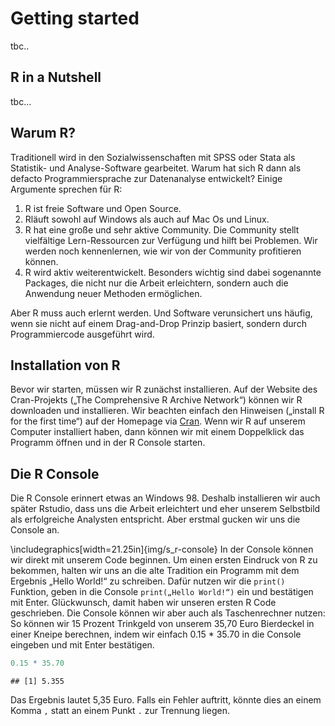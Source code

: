 # Getting started
tbc..




## R in a Nutshell

tbc...

## Warum R?

Traditionell wird in den Sozialwissenschaften mit SPSS oder Stata als Statistik- und Analyse-Software gearbeitet. Warum hat sich R dann als defacto Programmiersprache zur Datenanalyse entwickelt? Einige Argumente sprechen für R:

1. R ist freie Software und Open Source. 
2. Rläuft sowohl auf Windows als auch auf Mac Os und Linux.
3. R hat eine große und sehr aktive Community. Die Community stellt vielfältige Lern-Ressourcen zur Verfügung und hilft bei Problemen. Wir werden noch kennenlernen, wie wir von der Community profitieren können.
4. R wird aktiv weiterentwickelt. Besonders wichtig sind dabei sogenannte Packages, die nicht nur die Arbeit erleichtern, sondern auch die Anwendung neuer Methoden ermöglichen.

Aber R muss auch erlernt werden. Und Software verunsichert uns häufig, wenn sie nicht auf einem Drag-and-Drop Prinzip basiert, sondern durch Programmiercode ausgeführt wird.

## Installation von R 

Bevor wir starten, müssen wir R zunächst installieren. Auf der Website des Cran-Projekts („The Comprehensive R Archive Network“) können wir R downloaden und installieren. Wir beachten einfach den Hinweisen („install R for the first time“) auf der Homepage via [Cran](https://cran.r-project.org/). Wenn wir R auf unserem Computer installiert haben, dann können wir mit einem Doppelklick das Programm öffnen und in der R Console starten. 

## Die R Console

Die R Console erinnert etwas an Windows 98. Deshalb installieren wir auch später Rstudio, dass uns die Arbeit erleichtert und eher unserem Selbstbild als erfolgreiche Analysten entspricht. Aber erstmal gucken wir uns die Console an.

\includegraphics[width=21.25in]{img/s_r-console} 
In der Console können wir direkt mit unserem Code beginnen. Um einen ersten Eindruck von R zu bekommen, halten wir uns an die alte Tradition ein Programm mit dem Ergebnis „Hello World!“ zu schreiben. Dafür nutzen wir die `print()` Funktion, geben in die Console `print(„Hello World!“)` ein und bestätigen mit Enter. 
Glückwunsch, damit haben wir unseren ersten R Code geschrieben. Die Console können wir aber auch als Taschenrechner nutzen: So können wir 15 Prozent Trinkgeld von unserem 35,70 Euro Bierdeckel in einer Kneipe berechnen, indem wir einfach 0.15 * 35.70 in die Console eingeben und mit Enter bestätigen. 

```r
0.15 * 35.70
```

```
## [1] 5.355
```
Das Ergebnis lautet 5,35 Euro. Falls ein Fehler auftritt, könnte dies an einem Komma `,` statt an einem Punkt `.` zur Trennung liegen.

